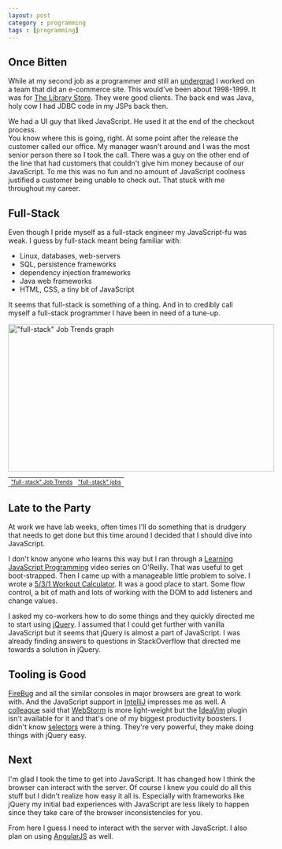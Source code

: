 ```yaml
---
layout: post
category : programming
tags : [programming]
---
```


## Once Bitten 

While at my second job as a programmer and still an [undergrad](http://www.bradley.edu/) 
I worked on a team that did an e-commerce site.  This would've been about 1998-1999.  It was for
[The Library Store](http://www.thelibrarystore.com/).  They were good clients.  The
back end was Java, holy cow I had JDBC code in my JSPs back then.

We had a UI guy that liked JavaScript.  He used it at the  end of the checkout process.  
You know where this is going, right.  At some point after the
release the customer called our office.  My manager wasn't around and I was the most senior
person there so I took the call.  There was a guy on the other end of the line that had 
customers that couldn't give him money because of our JavaScript.   To me this was no fun
and no amount of JavaScript coolness justified a customer being unable to check out.
That stuck with me throughout my career.  
 
## Full-Stack

Even though I pride myself as a full-stack engineer my JavaScript-fu was weak.  I guess by 
full-stack meant being familiar with:

- Linux, databases, web-servers
- SQL, persistence frameworks
- dependency injection frameworks
- Java web frameworks
- HTML, CSS, a tiny bit of JavaScript

It seems that full-stack is something of a thing.  And in to credibly call myself a full-stack programmer 
I have been in need of a tune-up.

<div style="width:540px">
<a href="http://www.indeed.com/jobtrends?q=%22full-stack%22" title="&#034;full-stack&#034; Job Trends">
<img width="540" height="300" src="http://www.indeed.com/trendgraph/jobgraph.png?q=%22full-stack%22" border="0" alt="&#034;full-stack&#034; Job Trends graph">
</a>
<table width="100%" cellpadding="6" cellspacing="0" border="0" style="font-size:80%"><tr>
<td><a href="http://www.indeed.com/jobtrends?q=%22full-stack%22">&#034;full-stack&#034; Job Trends</a></td>
<td align="right"><a href="http://www.indeed.com/jobs?q=%22full-stack%22">&#034;full-stack&#034; jobs</a></td>
</tr></table>
</div>
 
## Late to the Party 

At work we have lab weeks, often times I'll do something that is drudgery that needs to get 
done but this time around I decided that I should dive into JavaScript.  

I don't know anyone who learns this way but I ran through a [Learning JavaScript Programming](http://techbus.safaribooksonline.com/video/programming/javascript/9781771370516)
video series on O'Reilly.  That was useful to get boot-strapped.  Then I came up with a manageable
little problem to solve.  I wrote a [5/3/1 Workout Calculator](http://neidetcher.com/531.html).  It
was a good place to start.  Some flow control, a bit of math and lots of working with the DOM to add
listeners and change values.  

I asked my co-workers how to do some things and they quickly directed me to start using [jQuery](https://jquery.com/).
I assumed that I could get further with vanilla JavaScript but it seems that jQuery is almost a part
of JavaScript.  I was already finding answers to questions in StackOverflow that directed me towards
a solution in jQuery.

## Tooling is Good 

[FireBug](https://getfirebug.com/) and all the similar consoles in major browsers are great to work with.
And the JavaScript support in [IntelliJ](http://www.jetbrains.com/idea/) impresses me as well.  A [colleague](https://github.com/johnnywey) 
said that [WebStorm](http://www.jetbrains.com/webstorm/) is more light-weight but the [IdeaVim](http://plugins.jetbrains.com/plugin/164?pr=phpStorm)
plugin isn't available for it and that's one of my biggest productivity boosters. I didn't know 
[selectors](http://www.w3schools.com/jquery/jquery_ref_selectors.asp) were a thing.  They're  very 
powerful, they make doing things with jQuery easy.

## Next

I'm glad I took the time to get into JavaScript.  It has changed how I think the browser can interact
with the server.  Of course I knew you could do all this stuff but I didn't realize how easy it
all is.  Especially with frameworks like jQuery my initial bad experiences with JavaScript are less
likely to happen since they take care of the browser inconsistencies for you.

From here I guess I need to interact with the server with JavaScript.  I also plan on  using 
[AngularJS](https://angularjs.org/) as well. 
